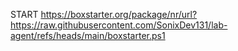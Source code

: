 START https://boxstarter.org/package/nr/url?https://raw.githubusercontent.com/SonixDev131/lab-agent/refs/heads/main/boxstarter.ps1